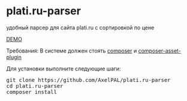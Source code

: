 # plati.ru-parser
удобный парсер для сайта plati.ru с сортировкой по цене

[DEMO](http://plati.axelpal.ru)

Требования:
В системе должен стоять [composer](https://getcomposer.org/download/) и [composer-asset-plugin](https://github.com/francoispluchino/composer-asset-plugin)

Для установки выполните следующие шаги:

<pre>
git clone https://github.com/AxelPAL/plati.ru-parser
cd plati.ru-parser
composer install
</pre>
